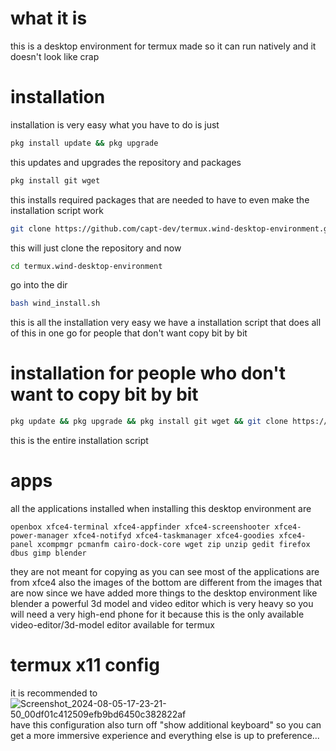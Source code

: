 # what it is
this is a desktop environment for termux made so it can run natively and it doesn't look like crap
# installation
installation is very easy what you have to do is just
```sh
pkg install update && pkg upgrade
```
this updates and upgrades the repository and packages
```sh
pkg install git wget
```
this installs required packages that are needed to have to even make the installation script work
```sh
git clone https://github.com/capt-dev/termux.wind-desktop-environment.git
```
this will just clone the repository and now
```sh
cd termux.wind-desktop-environment
```
go into the dir
```sh
bash wind_install.sh
```
this is all the installation very easy we have a installation script that does all of this in one go for people that don't want copy bit by bit 

# installation for people who don't want to copy bit by bit
```sh
pkg update && pkg upgrade && pkg install git wget && git clone https://github.com/capt-dev/termux.wind-desktop-environment.git && cd termux.wind-desktop-environment && bash wind_install.sh
```
this is the entire installation script
# apps
all the applications installed when installing this desktop environment are
```list
openbox xfce4-terminal xfce4-appfinder xfce4-screenshooter xfce4-power-manager xfce4-notifyd xfce4-taskmanager xfce4-goodies xfce4-panel xcompmgr pcmanfm cairo-dock-core wget zip unzip gedit firefox dbus gimp blender
```
they are not meant for copying as you can see most of the applications are from xfce4 also the images of the bottom are different from the images that are now since we have added more things to the desktop environment like blender a powerful 3d model and video editor which is very heavy so you will need a very high-end phone for it because this is the only available video-editor/3d-model editor available for termux
# termux x11 config
it is recommended to ![Screenshot_2024-08-05-17-23-21-50_00df01c412509efb9bd6450c382822af](https://github.com/user-attachments/assets/b9be76af-0d43-4a91-9ba1-1efb8c7ba6de)
have this configuration also turn off "show additional keyboard" so you can get a more immersive experience and everything else is up to preference...
